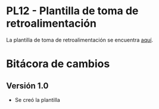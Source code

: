 # PL12 - Plantilla de toma de retroalimentación

La plantilla de toma de retroalimentación se encuentra [aquí](https://docs.google.com/document/d/1GAXbyYOkj-r1hJ5QH_DwAPWRsQHCzbdrf5dMEYBwA8E/edit#heading=h.h75sm7hmlnkr).

# Bitácora de cambios

## Versión 1.0
  - Se creó la plantilla
